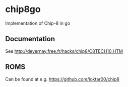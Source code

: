 # chip8go
Implementation of Chip-8 in go

## Documentation
See http://devernay.free.fr/hacks/chip8/C8TECH10.HTM

## ROMS
Can be found at e.g. https://github.com/loktar00/chip8

